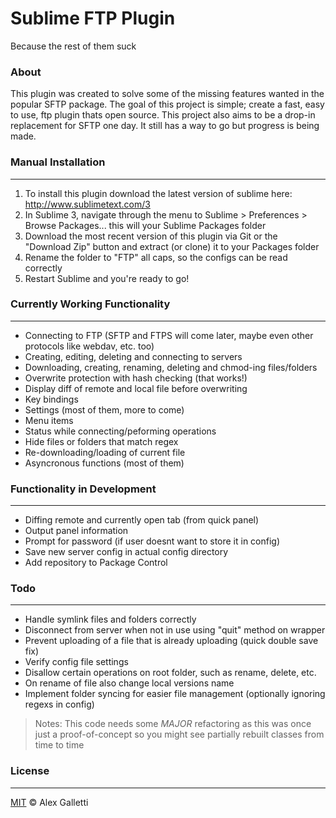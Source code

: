 # Sublime FTP Plugin
Because the rest of them suck

### About
This plugin was created to solve some of the missing features wanted in the popular SFTP package. The goal of this project is simple; create a fast, easy to use, ftp plugin thats open source. This project also aims to be a drop-in replacement for SFTP one day. It still has a way to go but progress is being made.

### Manual Installation
___
1. To install this plugin download the latest version of sublime here: http://www.sublimetext.com/3
2. In Sublime 3, navigate through the menu to Sublime > Preferences > Browse Packages... this will your Sublime Packages folder
3. Download the most recent version of this plugin via Git or the "Download Zip" button and extract (or clone) it to your Packages folder
4. Rename the folder to "FTP" all caps, so the configs can be read correctly
5. Restart Sublime and you're ready to go!


### Currently Working Functionality
___
- Connecting to FTP (SFTP and FTPS will come later, maybe even other protocols like webdav, etc. too)
- Creating, editing, deleting and connecting to servers
- Downloading, creating, renaming, deleting and chmod-ing files/folders
- Overwrite protection with hash checking (that works!)
- Display diff of remote and local file before overwriting
- Key bindings
- Settings (most of them, more to come)
- Menu items
- Status while connecting/peforming operations
- Hide files or folders that match regex
- Re-downloading/loading of current file
- Asyncronous functions (most of them)

### Functionality in Development
___
- Diffing remote and currently open tab (from quick panel)
- Output panel information
- Prompt for password (if user doesnt want to store it in config)
- Save new server config in actual config directory
- Add repository to Package Control

### Todo
___
- Handle symlink files and folders correctly
- Disconnect from server when not in use using "quit" method on wrapper
- Prevent uploading of a file that is already uploading (quick double save fix)
- Verify config file settings
- Disallow certain operations on root folder, such as rename, delete, etc.
- On rename of file also change local versions name
- Implement folder syncing for easier file management (optionally ignoring regexs in config)

> Notes: This code needs some *MAJOR* refactoring as this was once just a proof-of-concept so you might see partially rebuilt classes from time to time

### License
___
[MIT](http://opensource.org/licenses/MIT) &copy; Alex Galletti